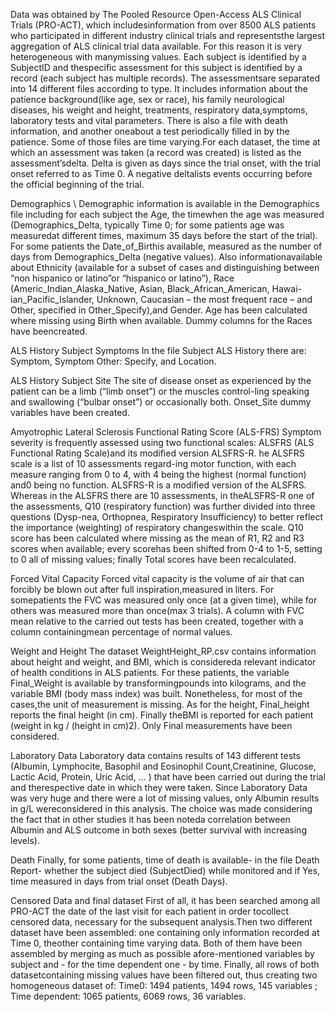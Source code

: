 Data was obtained by The Pooled Resource Open-Access ALS Clinical Trials (PRO-ACT), which includesinformation from over 8500 ALS patients who participated in different industry clinical trials and representsthe largest aggregation of ALS clinical trial data available. For this reason it is very heterogeneous with manymissing values.
 Each subject is identified by a SubjectID and thespecific assessment for this subject is identified by a record (each subject has multiple records). The assessmentsare separated into 14 different files according to type. It includes information about the patience background(like age, sex or race), his family neurological diseases, his weight and height, treatments, respiratory data,symptoms, laboratory tests and vital parameters. There is also a file with death information, and another oneabout a test periodically filled in by the patience. Some of those files are time varying.For each dataset, the time at which an assessment was taken (a record was created) is listed as the assessment’sdelta. Delta is given as days since the trial onset, with the trial onset referred to as Time 0. A negative deltalists events occurring before the official beginning of the trial.

Demographics \\
Demographic information is available in the Demographics file including for each subject the Age, the timewhen the age was measured
(Demographics_Delta, typically Time 0; for some patients age was measuredat different times, maximum 35 days before the start of the trial).  For some patients the Date_of_Birthis available, measured as the number of days from Demographics_Delta (negative values). Also informationavailable about Ethnicity (available for a subset of cases and distinguishing between “non hispanico or latino”or “hispanico or latino”), Race (Americ_Indian_Alaska_Native, Asian, Black_African_American, Hawai-ian_Pacific_Islander, Unknown, Caucasian – the most frequent race – and Other, specified in Other_Specify),and Gender.
Age has been calculated where missing using Birth when available. Dummy columns for the Races have beencreated.

ALS History Subject Symptoms
In the file Subject ALS History there are: Symptom, Symptom Other: Specify, and Location.

ALS History Subject Site
The site of disease onset as experienced by the patient can be a limb (“limb onset”) or the muscles control-ling speaking and swallowing (“bulbar onset”) or occasionally both.
Onset_Site dummy variables have been created.

Amyotrophic Lateral Sclerosis Functional Rating Score (ALS-FRS)
Symptom severity is frequently assessed using two functional scales: ALSFRS (ALS Functional Rating Scale)and its modified version ALSFRS-R.
he ALSFRS scale is a list of 10 assessments regard-ing motor function, with each measure ranging from 0 to 4, with 4 being the highest
(normal function) and0 being no function.
ALSFRS-R is a modified version of the ALSFRS. Whereas in the ALSFRS there are 10 assessments, in theALSFRS-R one of the assessments, Q10 (respiratory function) was further divided into three questions (Dysp-nea, Orthopnea, Respiratory Insufficiency) to better reflect the importance (weighting) of respiratory changeswithin the scale.
Q10 score has been calculated where missing as the mean of R1, R2 and R3 scores when available; every scorehas been shifted from 0-4 to 1-5, setting to 0 all of missing values; finally Total scores have been recalculated.

Forced Vital Capacity
Forced vital capacity is the volume of air that can forcibly be blown out after full inspiration,measured in liters.
For somepatients the FVC was measured only once (at a given time), while for others was measured more than once(max 3 trials).
A column with FVC mean relative to the carried out tests has been created, together with a column containingmean percentage of normal values.

Weight and Height
The dataset WeightHeight_RP.csv contains information about height and weight, and BMI, which is considereda relevant indicator of health conditions in ALS patients.
 For these patients, the variable Final_Weight is available by transformingpounds into kilograms, and the variable BMI (body mass index) was built. Nonetheless, for most of the cases,the unit of measurement is missing.
 As for the height, Final_height reports the final height (in cm). Finally theBMI is reported for each patient (weight in kg / (height in cm)2).
Only Final measurements have been considered.

Laboratory Data
Laboratory data contains results of 143 different tests (Albumin, Lymphocite, Basophil and Eosinophil Count,Creatinine, Glucose, Lactic Acid, Protein, Uric Acid, ... ) that have been carried out during the trial and therespective date in which they were taken.
Since Laboratory Data was very huge and there were a lot of missing values, only Albumin results in g/L wereconsidered in this analysis. The choice was made considering the fact that in other studies it has been noteda correlation between Albumin and ALS outcome in both sexes (better survival with increasing levels).

Death
Finally, for some patients, time of death is available- in the file Death Report- whether the subject died (SubjectDied) while monitored and if Yes, time measured in days from trial onset (Death Days).

Censored Data and final dataset
First of all, it has been searched among all PRO-ACT the date of the last visit for each patient in order tocollect censored data, necessary for the subsequent analysis.Then two different dataset have been assembled: one containing only information recorded at Time 0, theother containing time varying data. Both of them have been assembled by merging as much as possible afore-mentioned variables by subject and - for the time dependent one - by time. Finally, all rows of both datasetcontaining missing values have been filtered out, thus creating two homogeneous dataset of: Time0: 1494 patients, 1494 rows, 145 variables ; Time dependent: 1065 patients, 6069 rows, 36 variables.
